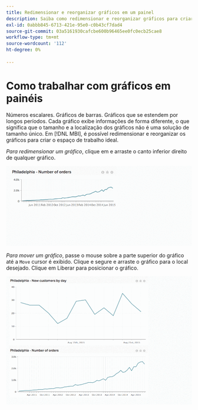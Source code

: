 ```yaml
---
title: Redimensionar e reorganizar gráficos em um painel
description: Saiba como redimensionar e reorganizar gráficos para criar o espaço de trabalho ideal.
exl-id: 0abbb845-6713-421e-95e0-c0b43cf7dad4
source-git-commit: 03a5161930cafcbe600b96465ee0fc0ecb25cae8
workflow-type: tm+mt
source-wordcount: '112'
ht-degree: 0%

---
```


# Como trabalhar com gráficos em painéis

Números escalares. Gráficos de barras. Gráficos que se estendem por longos períodos. Cada gráfico exibe informações de forma diferente, o que significa que o tamanho e a localização dos gráficos não é uma solução de tamanho único. Em [!DNL MBI], é possível redimensionar e reorganizar os gráficos para criar o espaço de trabalho ideal.

*Para redimensionar um gráfico*, clique em e arraste o canto inferior direito de qualquer gráfico.

![redimensionar gráfico](../../assets/Resize_Chart_in_Dashboard.gif)

*Para mover um gráfico*, passe o mouse sobre a parte superior do gráfico até a `Move` cursor é exibido. Clique e segure e arraste o gráfico para o local desejado. Clique em Liberar para posicionar o gráfico.

![mover gráfico](../../assets/Move_Chart_in_Dashboard.gif)
